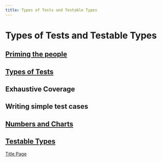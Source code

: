 ```yaml
---
title: Types of Tests and Testable Types
---
```


# Types of Tests and Testable Types

## [Priming the people](priming.md)

## [Types of Tests](types_of_tests.md)

## Exhaustive Coverage

## Writing simple test cases

## [Numbers and Charts](numbers.md)

## [Testable Types](testable_types.md)

[Title Page](_posts/2018-01-01-title.markdown)
